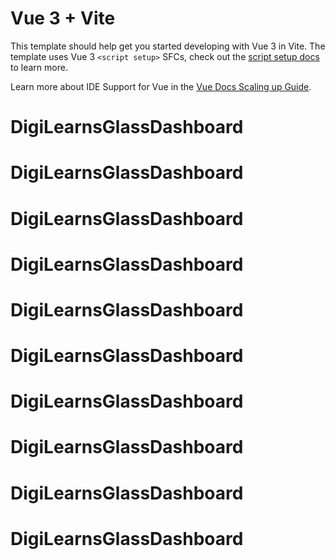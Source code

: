 # Vue 3 + Vite

This template should help get you started developing with Vue 3 in Vite. The template uses Vue 3 `<script setup>` SFCs, check out the [script setup docs](https://v3.vuejs.org/api/sfc-script-setup.html#sfc-script-setup) to learn more.

Learn more about IDE Support for Vue in the [Vue Docs Scaling up Guide](https://vuejs.org/guide/scaling-up/tooling.html#ide-support).
# DigiLearnsGlassDashboard
# DigiLearnsGlassDashboard
# DigiLearnsGlassDashboard
# DigiLearnsGlassDashboard
# DigiLearnsGlassDashboard
# DigiLearnsGlassDashboard
# DigiLearnsGlassDashboard
# DigiLearnsGlassDashboard
# DigiLearnsGlassDashboard
# DigiLearnsGlassDashboard

